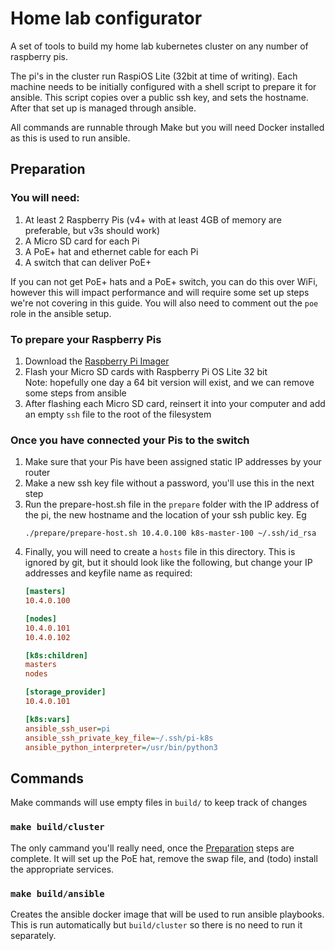 # Home lab configurator

A set of tools to build my home lab kubernetes cluster on any number of raspberry pis.

The pi's in the cluster run RaspiOS Lite (32bit at time of writing). Each machine needs to be
initially configured with a shell script to prepare it for ansible. This script copies over a public
ssh key, and sets the hostname. After that set up is managed through ansible. 

All commands are runnable through Make but you will need Docker installed as this is used to run
ansible.

## Preparation

### You will need:

1. At least 2 Raspberry Pis (v4+ with at least 4GB of memory are preferable, but v3s should work)
2. A Micro SD card for each Pi
3. A PoE+ hat and ethernet cable for each Pi
4. A switch that can deliver PoE+

If you can not get PoE+ hats and a PoE+ switch, you can do this over WiFi, however this will impact
performance and will require some set up steps we're not covering in this guide. You will also need
to comment out the `poe` role in the ansible setup.

### To prepare your Raspberry Pis

1. Download the [Raspberry Pi Imager](https://www.raspberrypi.org/software/)
2. Flash your Micro SD cards with Raspberry Pi OS Lite 32 bit  
   Note: hopefully one day a 64 bit version will exist, and we can remove some steps from ansible
3. After flashing each Micro SD card, reinsert it into your computer and add an empty `ssh` file to
   the root of the filesystem

### Once you have connected your Pis to the switch

1. Make sure that your Pis have been assigned static IP addresses by your router
2. Make a new ssh key file without a password, you'll use this in the next step 
3. Run the prepare-host.sh file in the `prepare` folder with the IP address of the pi, the new
   hostname and the location of your ssh public key. Eg
   ```
   ./prepare/prepare-host.sh 10.4.0.100 k8s-master-100 ~/.ssh/id_rsa
   ```
4. Finally, you will need to create a `hosts` file in this directory. This is ignored by git, but
   it should look like the following, but change your IP addresses and keyfile name as required:
   ```ini
   [masters]
   10.4.0.100
   
   [nodes]
   10.4.0.101
   10.4.0.102
   
   [k8s:children]
   masters
   nodes
   
   [storage_provider]
   10.4.0.101
   
   [k8s:vars]
   ansible_ssh_user=pi
   ansible_ssh_private_key_file=~/.ssh/pi-k8s
   ansible_python_interpreter=/usr/bin/python3
   ```

## Commands

Make commands will use empty files in `build/` to keep track of changes 

### `make build/cluster`

The only cammand you'll really need, once the [Preparation](#Preparation) steps are complete. It
will set up the PoE hat, remove the swap file, and (todo) install the appropriate services.

### `make build/ansible`

Creates the ansible docker image that will be used to run ansible playbooks. This is run
automatically but `build/cluster` so there is no need to run it separately.
